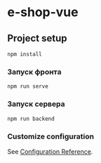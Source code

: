 # e-shop-vue

## Project setup
```
npm install
```

### Запуск фронта
```
npm run serve
```

### Запуск сервера
```
npm run backend
```

### Customize configuration
See [Configuration Reference](https://cli.vuejs.org/config/).
